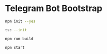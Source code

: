# Telegram Bot Bootstrap

```sh
npm init --yes
```

```sh
tsc --init
```

```sh
npm run build
```

```sh
npm start
```
